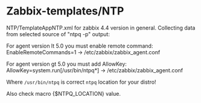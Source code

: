 # Zabbix-templates/NTP
NTP/TemplateAppNTP.xml for zabbix 4.4 version in general. 
Collecting data from selected source of "ntpq -p" output:

For agent version lt 5.0 you must enable remote command: 
EnableRemoteCommands=1 -> /etc/zabbix/zabbix_agent.conf

For agent version gt 5.0 you must add AllowKey:
AllowKey=system.run[/usr/bin/ntpq*] -> /etc/zabbix/zabbix_agent.conf

Where `/usr/bin/ntpq` is correct `ntpq` location for your distro!

Also check macro {$NTPQ_LOCATION} value.



